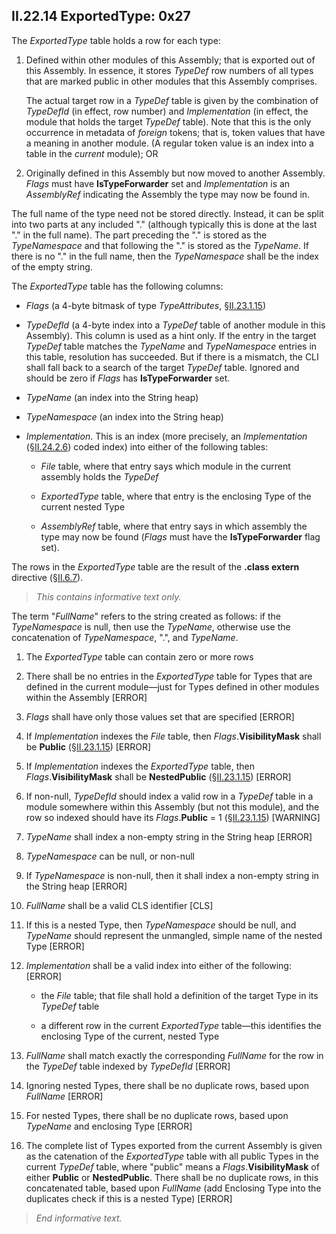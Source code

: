 ## II.22.14 ExportedType: 0x27

The _ExportedType_ table holds a row for each type:

 1. Defined within other modules of this Assembly; that is exported out of this Assembly. In essence, it stores _TypeDef_ row numbers of all types that are marked public in other modules that this Assembly comprises.
 
    The actual target row in a _TypeDef_ table is given by the combination of _TypeDefId_ (in effect, row number) and _Implementation_ (in effect, the module that holds the target _TypeDef_ table).  Note that this is the only occurrence in metadata of *foreign* tokens; that is, token values that have a meaning in another module. (A regular token value is an index into a table in the *current* module); OR

 2. Originally defined in this Assembly but now moved to another Assembly. _Flags_ must have **IsTypeForwarder** set and _Implementation_ is an _AssemblyRef_ indicating the Assembly the type may now be found in.

The full name of the type need not be stored directly.  Instead, it can be split into two parts at any included "." (although typically this is done at the last "." in the full name). The part preceding the "." is stored as the _TypeNamespace_ and that following the "." is stored as the _TypeName_. If there is no "." in the full name, then the _TypeNamespace_ shall be the index of the empty string.

The _ExportedType_ table has the following columns:

 * _Flags_ (a 4-byte bitmask of type _TypeAttributes_, §[II.23.1.15](#todo-missing-hyperlink))

 * _TypeDefId_ (a 4-byte index into a _TypeDef_ table of another module in this Assembly). This column is used as a hint only. If the entry in the target _TypeDef_ table matches the _TypeName_ and _TypeNamespace_ entries in this table, resolution has succeeded. But if there is a mismatch, the CLI shall fall back to a search of the target _TypeDef_ table. Ignored and should be zero if _Flags_ has **IsTypeForwarder** set.

 * _TypeName_ (an index into the String heap)

 * _TypeNamespace_ (an index into the String heap)

 * _Implementation_. This is an index (more precisely, an _Implementation_ (§[II.24.2.6](#todo-missing-hyperlink)) coded index) into either of the following tables:

     * _File_ table, where that entry says which module in the current assembly holds the _TypeDef_

     * _ExportedType_ table, where that entry is the enclosing Type of the current nested Type

     * _AssemblyRef_ table, where that entry says in which assembly the type may now be found (_Flags_ must have the **IsTypeForwarder** flag set).

The rows in the _ExportedType_ table are the result of the **.class extern** directive (§[II.6.7](#todo-missing-hyperlink)).

> _This contains informative text only._

 The term "_FullName_" refers to the string created as follows: if the _TypeNamespace_ is null, then use the _TypeName_, otherwise use the concatenation of _TypeNamespace_, ".", and _TypeName_.

 1. The _ExportedType_ table can contain zero or more rows

 2. There shall be no entries in the _ExportedType_ table for Types that are defined in the current module&mdash;just for Types defined in other modules within the Assembly \[ERROR\]

 3. _Flags_ shall have only those values set that are specified \[ERROR\]

 4. If _Implementation_ indexes the _File_ table, then _Flags_.**VisibilityMask** shall be **Public** (§[II.23.1.15](#todo-missing-hyperlink)) \[ERROR\]

 5. If _Implementation_ indexes the _ExportedType_ table, then _Flags_.**VisibilityMask** shall be **NestedPublic** (§[II.23.1.15](#todo-missing-hyperlink)) \[ERROR\]

 6. If non-null, _TypeDefId_ should index a valid row in a _TypeDef_ table in a module somewhere within this Assembly (but not this module), and the row so indexed should have its _Flags_.**Public** = 1 (§[II.23.1.15](#todo-missing-hyperlink)) \[WARNING\]

 7. _TypeName_ shall index a non-empty string in the String heap \[ERROR\]

 8. _TypeNamespace_ can be null, or non-null

 9. If _TypeNamespace_ is non-null, then it shall index a non-empty string in the String heap \[ERROR\]

10. _FullName_ shall be a valid CLS identifier \[CLS\]

 11. If this is a nested Type, then _TypeNamespace_ should be null, and _TypeName_ should represent the unmangled, simple name of the nested Type \[ERROR\]

 12. _Implementation_ shall be a valid index into either of the following: \[ERROR\]

     * the _File_ table; that file shall hold a definition of the target Type in its _TypeDef_ table

     * a different row in the current _ExportedType_ table&mdash;this identifies the enclosing Type of the current, nested Type

 13. _FullName_ shall match exactly the corresponding _FullName_ for the row in the _TypeDef_ table indexed by _TypeDefId_ \[ERROR\]

 14. Ignoring nested Types, there shall be no duplicate rows, based upon _FullName_ \[ERROR\]

 15. For nested Types, there shall be no duplicate rows, based upon _TypeName_ and enclosing Type \[ERROR\]

 16. The complete list of Types exported from the current Assembly is given as the catenation of the _ExportedType_ table with all public Types in the current _TypeDef_ table, where "public" means a _Flags_.**VisibilityMask** of either **Public** or **NestedPublic**. There shall be no duplicate rows, in this concatenated table, based upon _FullName_ (add Enclosing Type into the duplicates check if this is a nested Type) \[ERROR\]

> _End informative text._
